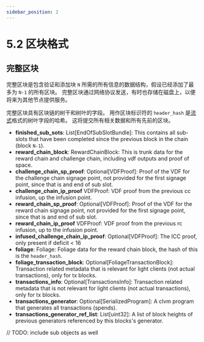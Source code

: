 ```yaml
---
sidebar_position: 2
---
```


# 5.2 区块格式

## 完整区块

完整区块是包含验证和添加块 `N` 所需的所有信息的数据结构，假设已经添加了最多为 `N-1` 的所有区块。 完整区块通过网络协议发送，有时也存储在磁盘上，以便将来为其他节点提供服务。

完整区块具有区块链的树干和树叶的字段。 用作区块标识符的 `header_hash` 是[流式](/docs/08serialization/serialization)格式的树叶字段的哈希。 这将提交所有相关数据和所有先前的区块。

- **finished_sub_sots**: List[EndOfSubSlotBundle]: This contains all sub-slots that have been completed since the previous block in the chain (block `N-1`).
- **reward_chain_block**: RewardChainBlock: This is trunk data for the reward chain and challenge chain, including vdf outputs and proof of space.
- **challenge_chain_sp_proof**: Optional[VDFProof]: Proof of the VDF for the challenge chain signage point, not provided for the first signage point, since that is and end of sub slot.
- **challenge_chain_ip_proof** VDFProof: VDF proof from the previous cc infusion, up the infusion point.
- **reward_chain_sp_proof**: Optional[VDFProof]: Proof of the VDF for the reward chain signage point, not provided for the first signage point, since that is and end of sub slot.
- **reward_chain_ip_proof** VDFProof: VDF proof from the previous rc infusion, up to the infusion point.
- **infused_challenge_chain_ip_proof**: Optional[VDFProof]: The ICC proof, only present if deficit < 16
- **foliage**: Foliage: Foliage data for the reward chain block, the hash of this is the `header_hash`.
- **foliage_transaction_block**: Optional[FoliageTransactionBlock]: Transaction related metadata that is relevant for light clients (not actual transactions), only for tx blocks.
- **transactions_info**: Optional[TransactionsInfo]: Transaction related metadata that is not relevant for light clients (not actual transactions), only for tx blocks.
- **transactions_generator**: Optional[SerializedProgram]: A clvm program that generates all transactions (spends).
- **transactions_generator_ref_list**: List[uint32]: A list of block heights of previous generators referenced by this blocks's generator.

// TODO: include sub objects as well
